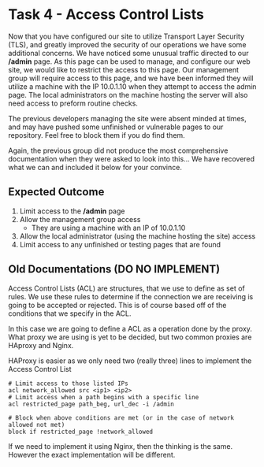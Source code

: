 # Task 4 - Access Control Lists
Now that you have configured our site to utilize Transport Layer Security (TLS), and greatly improved the security of our operations we have some additional concerns. We have noticed some unusual traffic directed to our **/admin** page. As this page can be used to manage, and configure our web site, we would like to restrict the access to this page. Our management group will require access to this page, and we have been informed they will utilize a machine with the IP 10.0.1.10 when they attempt to access the admin page. The local administrators on the machine hosting the server will also need access to preform routine checks.

The previous developers managing the site were absent minded at times, and may have pushed some unfinished or vulnerable pages to our repository. Feel free to block them if you do find them. 

Again, the previous group did not produce the most comprehensive documentation when they were asked to look into this... We have recovered what we can and included it below for your convince.  

## Expected Outcome
1. Limit access to the **/admin** page
1. Allow the management group access
   * They are using a machine with an IP of 10.0.1.10
2. Allow the local administrator (using the machine hosting the site) access
3. Limit access to any unfinished or testing pages that are found

## Old Documentations (DO NO IMPLEMENT)

Access Control Lists (ACL) are structures, that we use to define as set of rules. We use these rules to determine if the connection we are receiving is going to be accepted or rejected. This is of course based off of the conditions that we specify in the ACL.


In this case we are going to define a ACL as a operation done by the proxy. What proxy we are using is yet to be decided, but two common proxies are HAproxy and Nginx.

HAProxy is easier as we only need two (really three) lines to implement the Access Control List
```
# Limit access to those listed IPs
acl network_allowed src <ip1> <ip2>
# Limit access when a path begins with a specific line
acl restricted_page path_beg, url_dec -i /admin

# Block when above conditions are met (or in the case of network allowed not met)
block if restricted_page !network_allowed
```

If we need to implement it using Nginx, then the thinking is the same. However the exact implementation will be different.